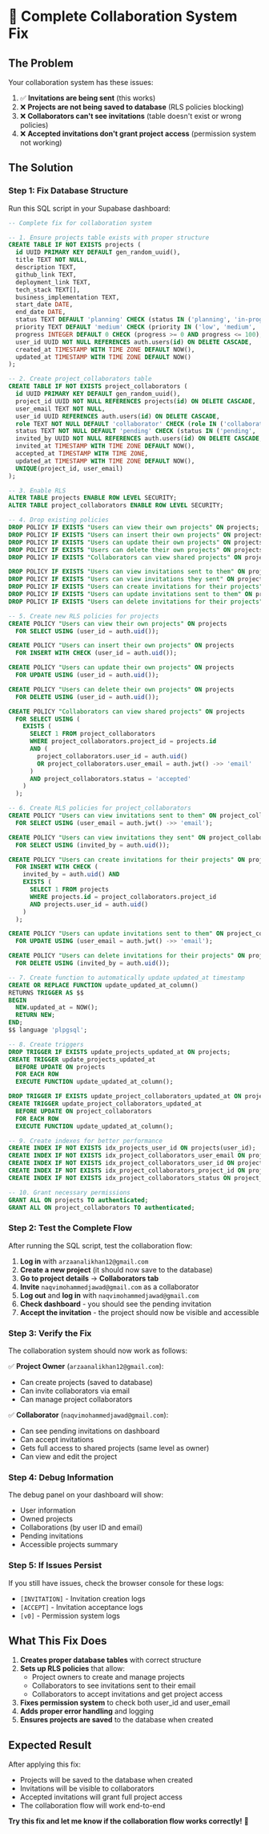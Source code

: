 # 🔧 Complete Collaboration System Fix

## **The Problem**
Your collaboration system has these issues:
1. ✅ **Invitations are being sent** (this works)
2. ❌ **Projects are not being saved to database** (RLS policies blocking)
3. ❌ **Collaborators can't see invitations** (table doesn't exist or wrong policies)
4. ❌ **Accepted invitations don't grant project access** (permission system not working)

## **The Solution**

### **Step 1: Fix Database Structure**

Run this SQL script in your Supabase dashboard:

```sql
-- Complete fix for collaboration system

-- 1. Ensure projects table exists with proper structure
CREATE TABLE IF NOT EXISTS projects (
  id UUID PRIMARY KEY DEFAULT gen_random_uuid(),
  title TEXT NOT NULL,
  description TEXT,
  github_link TEXT,
  deployment_link TEXT,
  tech_stack TEXT[],
  business_implementation TEXT,
  start_date DATE,
  end_date DATE,
  status TEXT DEFAULT 'planning' CHECK (status IN ('planning', 'in-progress', 'completed', 'on-hold', 'cancelled')),
  priority TEXT DEFAULT 'medium' CHECK (priority IN ('low', 'medium', 'high', 'urgent')),
  progress INTEGER DEFAULT 0 CHECK (progress >= 0 AND progress <= 100),
  user_id UUID NOT NULL REFERENCES auth.users(id) ON DELETE CASCADE,
  created_at TIMESTAMP WITH TIME ZONE DEFAULT NOW(),
  updated_at TIMESTAMP WITH TIME ZONE DEFAULT NOW()
);

-- 2. Create project_collaborators table
CREATE TABLE IF NOT EXISTS project_collaborators (
  id UUID PRIMARY KEY DEFAULT gen_random_uuid(),
  project_id UUID NOT NULL REFERENCES projects(id) ON DELETE CASCADE,
  user_email TEXT NOT NULL,
  user_id UUID REFERENCES auth.users(id) ON DELETE CASCADE,
  role TEXT NOT NULL DEFAULT 'collaborator' CHECK (role IN ('collaborator', 'viewer')),
  status TEXT NOT NULL DEFAULT 'pending' CHECK (status IN ('pending', 'accepted', 'declined')),
  invited_by UUID NOT NULL REFERENCES auth.users(id) ON DELETE CASCADE,
  invited_at TIMESTAMP WITH TIME ZONE DEFAULT NOW(),
  accepted_at TIMESTAMP WITH TIME ZONE,
  updated_at TIMESTAMP WITH TIME ZONE DEFAULT NOW(),
  UNIQUE(project_id, user_email)
);

-- 3. Enable RLS
ALTER TABLE projects ENABLE ROW LEVEL SECURITY;
ALTER TABLE project_collaborators ENABLE ROW LEVEL SECURITY;

-- 4. Drop existing policies
DROP POLICY IF EXISTS "Users can view their own projects" ON projects;
DROP POLICY IF EXISTS "Users can insert their own projects" ON projects;
DROP POLICY IF EXISTS "Users can update their own projects" ON projects;
DROP POLICY IF EXISTS "Users can delete their own projects" ON projects;
DROP POLICY IF EXISTS "Collaborators can view shared projects" ON projects;

DROP POLICY IF EXISTS "Users can view invitations sent to them" ON project_collaborators;
DROP POLICY IF EXISTS "Users can view invitations they sent" ON project_collaborators;
DROP POLICY IF EXISTS "Users can create invitations for their projects" ON project_collaborators;
DROP POLICY IF EXISTS "Users can update invitations sent to them" ON project_collaborators;
DROP POLICY IF EXISTS "Users can delete invitations for their projects" ON project_collaborators;

-- 5. Create new RLS policies for projects
CREATE POLICY "Users can view their own projects" ON projects
  FOR SELECT USING (user_id = auth.uid());

CREATE POLICY "Users can insert their own projects" ON projects
  FOR INSERT WITH CHECK (user_id = auth.uid());

CREATE POLICY "Users can update their own projects" ON projects
  FOR UPDATE USING (user_id = auth.uid());

CREATE POLICY "Users can delete their own projects" ON projects
  FOR DELETE USING (user_id = auth.uid());

CREATE POLICY "Collaborators can view shared projects" ON projects
  FOR SELECT USING (
    EXISTS (
      SELECT 1 FROM project_collaborators 
      WHERE project_collaborators.project_id = projects.id 
      AND (
        project_collaborators.user_id = auth.uid() 
        OR project_collaborators.user_email = auth.jwt() ->> 'email'
      )
      AND project_collaborators.status = 'accepted'
    )
  );

-- 6. Create RLS policies for project_collaborators
CREATE POLICY "Users can view invitations sent to them" ON project_collaborators
  FOR SELECT USING (user_email = auth.jwt() ->> 'email');

CREATE POLICY "Users can view invitations they sent" ON project_collaborators
  FOR SELECT USING (invited_by = auth.uid());

CREATE POLICY "Users can create invitations for their projects" ON project_collaborators
  FOR INSERT WITH CHECK (
    invited_by = auth.uid() AND
    EXISTS (
      SELECT 1 FROM projects 
      WHERE projects.id = project_collaborators.project_id 
      AND projects.user_id = auth.uid()
    )
  );

CREATE POLICY "Users can update invitations sent to them" ON project_collaborators
  FOR UPDATE USING (user_email = auth.jwt() ->> 'email');

CREATE POLICY "Users can delete invitations for their projects" ON project_collaborators
  FOR DELETE USING (invited_by = auth.uid());

-- 7. Create function to automatically update updated_at timestamp
CREATE OR REPLACE FUNCTION update_updated_at_column()
RETURNS TRIGGER AS $$
BEGIN
  NEW.updated_at = NOW();
  RETURN NEW;
END;
$$ language 'plpgsql';

-- 8. Create triggers
DROP TRIGGER IF EXISTS update_projects_updated_at ON projects;
CREATE TRIGGER update_projects_updated_at
  BEFORE UPDATE ON projects
  FOR EACH ROW
  EXECUTE FUNCTION update_updated_at_column();

DROP TRIGGER IF EXISTS update_project_collaborators_updated_at ON project_collaborators;
CREATE TRIGGER update_project_collaborators_updated_at
  BEFORE UPDATE ON project_collaborators
  FOR EACH ROW
  EXECUTE FUNCTION update_updated_at_column();

-- 9. Create indexes for better performance
CREATE INDEX IF NOT EXISTS idx_projects_user_id ON projects(user_id);
CREATE INDEX IF NOT EXISTS idx_project_collaborators_user_email ON project_collaborators(user_email);
CREATE INDEX IF NOT EXISTS idx_project_collaborators_user_id ON project_collaborators(user_id);
CREATE INDEX IF NOT EXISTS idx_project_collaborators_project_id ON project_collaborators(project_id);
CREATE INDEX IF NOT EXISTS idx_project_collaborators_status ON project_collaborators(status);

-- 10. Grant necessary permissions
GRANT ALL ON projects TO authenticated;
GRANT ALL ON project_collaborators TO authenticated;
```

### **Step 2: Test the Complete Flow**

After running the SQL script, test the collaboration flow:

1. **Log in** with `arzaanalikhan12@gmail.com`
2. **Create a new project** (it should now save to the database)
3. **Go to project details** → **Collaborators tab**
4. **Invite** `naqvimohammedjawad@gmail.com` as a collaborator
5. **Log out** and **log in** with `naqvimohammedjawad@gmail.com`
6. **Check dashboard** - you should see the pending invitation
7. **Accept the invitation** - the project should now be visible and accessible

### **Step 3: Verify the Fix**

The collaboration system should now work as follows:

✅ **Project Owner** (`arzaanalikhan12@gmail.com`):
- Can create projects (saved to database)
- Can invite collaborators via email
- Can manage project collaborators

✅ **Collaborator** (`naqvimohammedjawad@gmail.com`):
- Can see pending invitations on dashboard
- Can accept invitations
- Gets full access to shared projects (same level as owner)
- Can view and edit the project

### **Step 4: Debug Information**

The debug panel on your dashboard will show:
- User information
- Owned projects
- Collaborations (by user ID and email)
- Pending invitations
- Accessible projects summary

### **Step 5: If Issues Persist**

If you still have issues, check the browser console for these logs:
- `[INVITATION]` - Invitation creation logs
- `[ACCEPT]` - Invitation acceptance logs
- `[v0]` - Permission system logs

## **What This Fix Does**

1. **Creates proper database tables** with correct structure
2. **Sets up RLS policies** that allow:
   - Project owners to create and manage projects
   - Collaborators to see invitations sent to their email
   - Collaborators to accept invitations and get project access
3. **Fixes permission system** to check both user_id and user_email
4. **Adds proper error handling** and logging
5. **Ensures projects are saved** to the database when created

## **Expected Result**

After applying this fix:
- Projects will be saved to the database when created
- Invitations will be visible to collaborators
- Accepted invitations will grant full project access
- The collaboration flow will work end-to-end

**Try this fix and let me know if the collaboration flow works correctly!** 🚀
